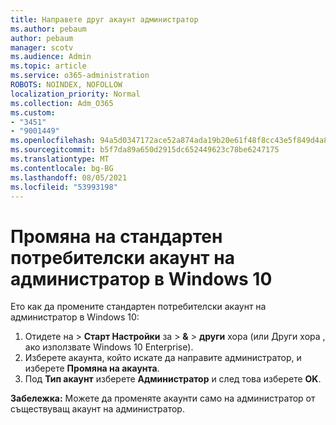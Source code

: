 ```yaml
---
title: Направете друг акаунт администратор
ms.author: pebaum
author: pebaum
manager: scotv
ms.audience: Admin
ms.topic: article
ms.service: o365-administration
ROBOTS: NOINDEX, NOFOLLOW
localization_priority: Normal
ms.collection: Adm_O365
ms.custom:
- "3451"
- "9001449"
ms.openlocfilehash: 94a5d0347172ace52a874ada19b20e61f48f8cc43e5f849d4a8400a2288aeb88
ms.sourcegitcommit: b5f7da89a650d2915dc652449623c78be6247175
ms.translationtype: MT
ms.contentlocale: bg-BG
ms.lasthandoff: 08/05/2021
ms.locfileid: "53993198"
---
```

# <a name="change-a-standard-user-account-to-an-administrator-in-windows-10"></a>Промяна на стандартен потребителски акаунт на администратор в Windows 10

Ето как да промените стандартен потребителски акаунт на администратор в Windows 10:

1. Отидете на  >  **Старт Настройки** за  >  **&**  >  **други** хора (или Други хора , ако използвате Windows 10 Enterprise).
2. Изберете акаунта, който искате да направите администратор, и изберете **Промяна на акаунта**.
3. Под **Тип акаунт** изберете **Администратор** и след това изберете **OK**.

**Забележка:** Можете да променяте акаунти само на администратор от съществуващ акаунт на администратор.